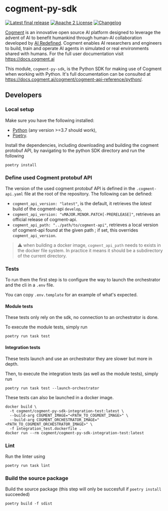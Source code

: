 # cogment-py-sdk

[![Latest final release](https://img.shields.io/pypi/v/cogment?style=flat-square)](https://pypi.org/project/cogment/) [![Apache 2 License](https://img.shields.io/badge/license-Apache%202-green?style=flat-square)](./LICENSE) [![Changelog](https://img.shields.io/badge/-Changelog%20-blueviolet?style=flat-square)](./CHANGELOG.md)

[Cogment](https://cogment.ai) is an innovative open source AI platform designed to leverage the advent of AI to benefit humankind through human-AI collaboration developed by [AI Redefined](https://ai-r.com). Cogment enables AI researchers and engineers to build, train and operate AI agents in simulated or real environments shared with humans. For the full user documentation visit <https://docs.cogment.ai>

This module, `cogment-py-sdk`, is the Python SDK for making use of Cogment when working with Python. It's full documentation can be consulted at <https://docs.cogment.ai/cogment/cogment-api-reference/python/>.

## Developers

### Local setup

Make sure you have the following installed:
  - [Python](https://www.python.org) (any version >=3.7 should work),
  - [Poetry](https://python-poetry.org).

Install the dependencies, including downloading and building the cogment protobuf API, by navigating to the python SDK directory and run the following

```
poetry install
```

### Define used Cogment protobuf API

The version of the used cogment protobuf API is defined in the `.cogment-api.yaml` file at the root of the repository. The following can be defined:

- `cogment_api_version: "latest"`, is the default, it retrieves the _latest_ build of the cogment-api `develop`,
- `cogment_api_version: "vMAJOR.MINOR.PATCH[-PRERELEASE]"`, retrieves an official release of cogment-api.
- `cogment_api_path: "../path/to/cogment-api"`, retrieves a local version of cogment-api found at the given path ; if set, this overrides `cogment_api_version`.

> ⚠️ when building a docker image, `cogment_api_path` needs to exists in the docker file system. In practice it means it should be a subdirectory of the current directory.

### Tests

To run them the first step is to configure the way to launch the orchestrator and the cli in a `.env` file. 

You can copy `.env.template` for an example of what's expected.

#### Module tests

These tests only rely on the sdk, no connection to an orchestrator is done.

To execute the module tests, simply run

```
poetry run task test
```

#### Integration tests

These tests launch and use an orchestrator they are slower but more in depth. 

Then, to execute the integration tests (as well as the module tests), simply run

```
poetry run task test --launch-orchestrator
```

These tests can also be launched in a docker image.

```
docker build \
  -t cogment/cogment-py-sdk-integration-test:latest \
  --build-arg COGMENT_IMAGE="<PATH_TO_COGMENT_IMAGE>" \
  --build-arg COGMENT_ORCHESTRATOR_IMAGE="<PATH_TO_COGMENT_ORCHESTRATOR_IMAGE>" \
  -f integration_test.dockerfile .
docker run --rm cogment/cogment-py-sdk-integration-test:latest
```

### Lint

Run the linter using

```
poetry run task lint
```

### Build the source package

Build the source package (this step will only be succesfull if `poetry install` succeeded)

```
poetry build -f sdist
```
